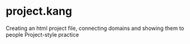 # project.kang
Creating an html project file, connecting domains and showing them to people Project-style practice
